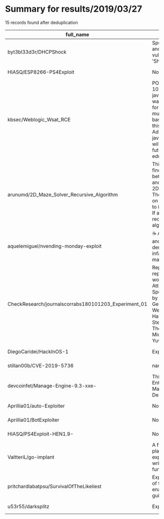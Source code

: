 
# Summary for results/2019/03/27
    
15 records found after deduplication

| full_name | description | html_url | matched_list | matched_count | pushed_at | size | stargazers_count | language | forks_count |
|------------------------------------------------------|------------------------------------------------------------------------------------------------------------------------------------------------------------------------------------------------------------------------------------------------------------------|-------------------------------------------------------------------------|-------------------------------|-----------------|---------------------------|--------|--------------------|------------|---------------|
| byt3bl33d3r/DHCPShock | Spoofs a DHCP server and exploits all clients vulnerable to the 'ShellShock' bug | https://github.com/byt3bl33d3r/DHCPShock | ['exploit'] | 1 | 2019-03-27 20:13:15+00:00 | 140 | 72 | Python | 28 |
| HIASQ/ESP8266-PS4Exploit | None | https://github.com/HIASQ/ESP8266-PS4Exploit | ['exploit'] | 1 | 2019-03-27 18:11:01+00:00 | 732 | 4 | | 0 |
| kbsec/Weblogic_Wsat_RCE | POC for CVE-2017-10271. Since java.lang.ProcessBuilder was the original vector for RCE, there are multiple signature based rules that block this particular payload. Added java.lang.Runtime and will add others in the future. This is for educational purposes | https://github.com/kbsec/Weblogic_Wsat_RCE | ['cve poc', 'rce', 'rce poc'] | 3 | 2019-03-27 17:47:52+00:00 | 5 | 3 | Python | 1 |
| arunumd/2D_Maze_Solver_Recursive_Algorithm | This project is related to finding a valid path between start node 'S' and a goal node 'G' in a 2D array using C++11. The algorithm is based on multiple recursions to identify a valid path. If after exploitation of all recursive calls the algorithm doesn't | https://github.com/arunumd/2D_Maze_Solver_Recursive_Algorithm | ['exploit'] | 1 | 2019-03-27 21:32:42+00:00 | 6 | 0 | C++ | 0 |
| aquelemiguel/nvending-monday-exploit | ☕ An overly detailed and somewhat deranged report of the infamous NVending malfunction incident. | https://github.com/aquelemiguel/nvending-monday-exploit | ['exploit'] | 1 | 2019-03-27 02:58:26+00:00 | 19 | 11 | | 1 |
| CheckResearch/journalscorrabs180101203_Experiment_01 | Repository for the reproduction of the work in "Spectre Attacks: Exploiting Speculative Execution." by "Paul Kocher, Daniel Genkin, Daniel Gruss, Werner Haas, Mike Hamburg, Moritz Lipp, Stefan Mangard, Thomas Prescher 0002, Michael Schwarz 0001, Yuval Yaro | https://github.com/CheckResearch/journalscorrabs180101203_Experiment_01 | ['exploit'] | 1 | 2019-03-27 07:08:21+00:00 | 3 | 0 | | 2 |
| DiegoCaridei/HackInOS-1 | Exploit | https://github.com/DiegoCaridei/HackInOS-1 | ['exploit'] | 1 | 2019-03-27 20:28:06+00:00 | 4 | 0 | Python | 0 |
| stillan00b/CVE-2019-5736 | nan | https://github.com/stillan00b/CVE-2019-5736 | ['cve-2'] | 1 | 2019-03-27 01:05:07+00:00 | 4 | 0 | nan | 0 |
| devcoinfet/Manage-Engine-9.3-xxe- | This exploits an External Entity Injection XXE in Manage Engine Service Desk 9.3 | https://github.com/devcoinfet/Manage-Engine-9.3-xxe- | ['exploit'] | 1 | 2019-03-27 04:25:27+00:00 | 5 | 0 | Python | 0 |
| Aprillia01/auto-Exploiter | None | https://github.com/Aprillia01/auto-Exploiter | ['exploit'] | 1 | 2019-03-27 12:10:41+00:00 | 3058 | 0 | | 0 |
| Aprillia01/BotExploiter | None | https://github.com/Aprillia01/BotExploiter | ['exploit'] | 1 | 2019-03-27 12:41:24+00:00 | 139 | 1 | Perl | 0 |
| HIASQ/PS4Exploit-HEN1.9- | None | https://github.com/HIASQ/PS4Exploit-HEN1.9- | ['exploit'] | 1 | 2019-03-27 14:17:55+00:00 | 644 | 3 | | 0 |
| ValtteriL/go-implant | A flexible cross-platform post-exploitation agent written in Go with basic functionalities | https://github.com/ValtteriL/go-implant | ['exploit'] | 1 | 2019-03-27 16:29:34+00:00 | 31 | 10 | Go | 7 |
| pritchardlabatpsu/SurvivalOfTheLikeliest | Exploiting the "survival of the likeliest" to enable evolution-guided drug design | https://github.com/pritchardlabatpsu/SurvivalOfTheLikeliest | ['exploit'] | 1 | 2019-03-27 18:01:23+00:00 | 45110 | 0 | HTML | 0 |
| u53r55/darksplitz | Exploit Framework | https://github.com/u53r55/darksplitz | ['exploit'] | 1 | 2019-03-27 17:45:50+00:00 | 1666 | 0 | Python | 0 |
